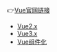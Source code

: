 👉[Vue官网链接](https://cn.vuejs.org)

- [Vue2.x](Vue/Vue2.x.md)
- [Vue3.x](Vue/Vue3.x.md)
- [Vue组件化](Vue/Vue组件化.md)